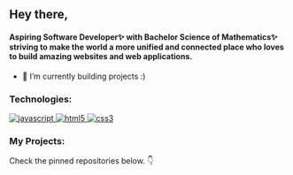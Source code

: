 <h2>Hey there,</h2>
<h4> Aspiring Software Developer✨ with Bachelor Science of Mathematics✨ striving to make the world a more unified and connected place who loves to build amazing websites and web applications. </h4>


- 🌱 I’m currently building projects :)

<h3 align="left">Technologies:</h3>

<p align="left">

<a href="https://developer.mozilla.org/en-US/docs/Web/JavaScript" target="_blank"> 
<img src="https://img.shields.io/badge/JavaScript-F7DF1E?style=for-the-badge&logo=javascript&logoColor=black" alt="javascript" /> </a> 
<a href="https://www.w3.org/html/" target="_blank"> <img src="https://img.shields.io/badge/HTML5-E34F26?style=for-the-badge&logo=html5&logoColor=white" alt="html5" /> </a>
<a href="https://www.w3schools.com/css/" target="_blank"> <img src="https://img.shields.io/badge/CSS3-1572B6?style=for-the-badge&logo=css3&logoColor=white" alt="css3" /> </a>
 
 </a>

</p>

<!--
</br>
<a href="https://github.com/cyber-ula">
  <img align="left" width="450" src="https://github-readme-stats.vercel.app/api?username=cyber-ula&count_private=true&show_icons=true&theme=onedark&hide=stars" alt="cyber-ula's GitHub stats" />
</a>
 </br>
<a href="https://github.com/cyber-ula">
  <img align="right" width="350" src="https://github-readme-stats.vercel.app/api/top-langs/?username=cyber-ula&layout=compact&theme=react" alt="Top languages" />
</br>
-->


<h3>My Projects:</h3>
<p>
Check the pinned repositories below. 👇
</p>
<!--
**cyber-ula/cyber-ula** is a ✨ _special_ ✨ repository because its `README.md` (this file) appears on your GitHub profile.

Here are some ideas to get you started:

- 🔭 I’m currently working on ...
- 🌱 I’m currently learning ...
- 👯 I’m looking to collaborate on ...
- 🤔 I’m looking for help with ...
- 💬 Ask me about ...
- 📫 How to reach me: ...
- 😄 Pronouns: ...
- ⚡ Fun fact: ...
-->
